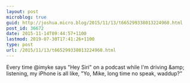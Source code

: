 ```yaml
---
layout: post
microblog: true
guid: http://joshua.micro.blog/2015/11/13/t665299338013224960.html
post_id: 36672
date: 2015-11-14T09:44:57+1100
lastmod: 2019-07-30T17:41:26+1100
type: post
url: /2015/11/13/t665299338013224960.html
---
```

Every time @imyke says "Hey Siri" on a podcast while I'm driving &amp;amp; listening, my iPhone is all like, "Yo, Mike, long time no speak, waddup?"
